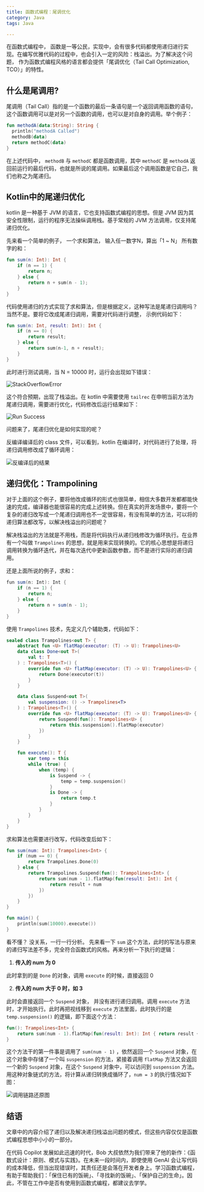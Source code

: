 ```yaml
---
title: 函数式编程：尾调优化
category: Java
tags: Java

---
```

在函数式编程中， 函数是一等公民，实现中，会有很多代码都使用递归进行实现。在编写优雅代码的过程中，也会引入一定的风险：栈溢出。为了解决这个问题， 作为函数式编程风格的语言都会提供「尾调优化（Tail Call Optimization, TCO）」的特性。



## 什么是尾调用?

尾调用（Tail Call）指的是一个函数的最后一条语句是一个返回调用函数的语句，这个函数调用可以是对另一个函数的调用，也可以是对自身的调用。举个例子：

```kotlin
fun methodA(data:String): String {
  println("methodA Called")
  methodB(data)
  return methodC(data)
}
```

在上述代码中， `methodB` 与 `methodC` 都是函数调用，其中 `methodC` 是 `methodA` 返回前运行的最后代码，也就是所说的尾调用。如果最后这个调用函数是它自己，我们也称之为尾递归。



## Kotlin中的尾递归优化

kotlin 是一种基于 JVM 的语言，它也支持函数式编程的思想。但是 JVM 因为其安全性限制，运行的程序无法操纵调用栈。基于常规的 JVM 方法调用，仅支持尾递归优化。

先来看一个简单的例子， 一个求和算法， 输入任一数字N，算出「1 ~ N」 所有数字的和：

```kotlin
fun sum(n: Int): Int {
	if (n == 1) {
		return n;
	} else {
		return n + sum(n - 1);
	}
}
```

代码使用递归的方式实现了求和算法，但是根据定义，这种写法是尾递归调用吗？当然不是。要将它改成尾递归调用，需要对代码进行调整， 示例代码如下：

```kotlin
fun sum(n: Int, result: Int): Int {
	if (n == 0) {
		return result;
	} else {
		return sum(n-1, n + result);
	}
}
```

此时进行测试调用，当 N = 10000 时，运行会出现如下错误：

![StackOverflowError](https://raw.githubusercontent.com/Pinned/pinned.github.io/refs/heads/awesome-picture/41309f7a6d69435d89f64d72cc96ccf0.png)

这个符合预期，出现了栈溢出。在 kotlin 中需要使用 `tailrec` 在申明当前方法为尾递归调用，需要进行优化，代码修改后运行结果如下：

![Run Success](https://raw.githubusercontent.com/Pinned/pinned.github.io/refs/heads/awesome-picture/3df99983c4274f7e8a08382a90fd856c.png)

问题来了，尾递归优化是如何实现的呢？

反编译编译后的 class 文件，可以看到，kotlin 在编译时，对代码进行了处理，将递归调用修改成了循环调用：

 ![反编译后的结果](https://raw.githubusercontent.com/Pinned/pinned.github.io/refs/heads/awesome-picture/2b7b0d725ef74daaa1ba44cd2069cca0.png)



## 递归优化：Trampolining

对于上面的这个例子，要将他改成循环的形式也很简单，相信大多数开发都都能快速的完成，编译器也能很容易的完成上述转换。但在真实的开发场景中，要将一个复杂的递归改写成一个尾递归调用也不一定很容易，有没有简单的方法，可以将的递归算法都改写，以解决栈溢出的问题呢？

解决栈溢出的方法就是不用栈，而是将代码执行从递归栈修改为循环执行。在业界有一个叫做 `Trampolines` 的思想，就是用来实现转换的。它的核心思想是将递归调用转换为循环迭代，并在每次迭代中更新函数参数，而不是进行实际的递归调用。

还是上面所说的例子，求和：

```java
fun sum(n: Int): Int {
	if (n == 1) {
		return n;
	} else {
		return n + sum(n - 1);
	}
}
```

使用 `Trampolines` 技术，先定义几个辅助类，代码如下：

```kotlin
sealed class Trampolines<out T> {
    abstract fun <U> flatMap(executor: (T) -> U): Trampolines<U>
    data class Done<out T>(
        val t: T
    ) : Trampolines<T>() {
        override fun <U> flatMap(executor: (T) -> U): Trampolines<U> {
            return Done(executor(t))
        }
    }

    data class Suspend<out T>(
        val suspension: () -> Trampolines<T>
    ) : Trampolines<T>() {
        override fun <U> flatMap(executor: (T) -> U): Trampolines<U> {
            return Suspend(fun(): Trampolines<U> {
                return this.suspension().flatMap(executor)
            })
        }
    }

    fun execute(): T {
        var temp = this
        while (true) {
            when (temp) {
                is Suspend -> {
                    temp = temp.suspension()
                }
                is Done -> {
                    return temp.t
                }
            }
        }
    }
}
```

求和算法也需要进行改写，代码改变后如下：

```kotlin
fun sum(num: Int): Trampolines<Int> {
    if (num == 0) {
        return Trampolines.Done(0)
    } else {
        return Trampolines.Suspend(fun(): Trampolines<Int> {
            return sum(num - 1).flatMap(fun(result: Int): Int {
                return result + num
            })
        })
    }
}

fun main() {
    println(sum(10000).execute())
}
```

看不懂？ 没关系，一行一行分析。 先来看一下 `sum` 这个方法，此时的写法与原来的递归写法差不多，完全符合函数式的风格。再来分析一下执行的逻辑：

1. **传入的 num 为 0** 

此时拿到的是 `Done` 的对象，调用 `execute` 的时候，直接返回 0 

2. **传入的 num 大于 0 时，如 3**

此时会直接返回一个 `Suspend` 对象， 并没有进行递归调用。调用 `execute` 方法时，才开始执行。此时再把视线移到 `execute` 方法里面，此时执行的是 `temp.suspension()` 的逻辑，即下面这个方法：

```kotlin
fun(): Trampolines<Int> {
	return sum(num - 1).flatMap(fun(result: Int): Int { return result + num})
}
```

这个方法干的第一件事是调用了 `sum(num - 1)` ，依然返回一个 `Suspend` 对象，在这个对象中存储了一个叫 `suspension` 的方法，紧接着调用 `flatMap` 方法又会返回一个新的 `Suspend` 对象，在这个 `Suspend` 对象中，可以访问到 `suspension` 方法。用这种对象链式的方法，将计算从递归转换成循环了，`num = 3` 的执行情况如下图：

![调用链路还原图](https://raw.githubusercontent.com/Pinned/pinned.github.io/refs/heads/awesome-picture/a553b9f1b1cb4dd097b8d7b6fcfd1d22.png)

## 结语

文章中的内容介绍了递归以及解决递归栈溢出问题的模式，但这些内容仅仅是函数式编程思想中小小的一部分。

在代码 Copilot 发展如此迅速的时代，Bob 大叔依然为我们带来了他的新作：《函数式设计：原则、模式与实践》。在未来一段时间内，即使使用 GenAI 会让写代码的成本降低，但当出现错误时，其责任还是会落在开发者身上。学习函数式编程，有助于帮助我们：「保住已有的饭碗」、「寻找新的饭碗」、「保护自己的生命」。因此，不管在工作中是否有使用到函数式编程，都建议去学学。

